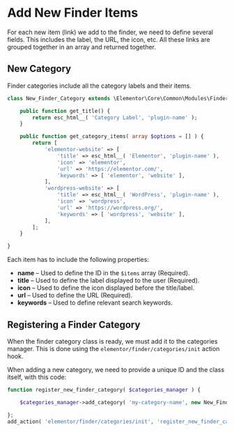 # Add New Finder Items

<Badge type="tip" vertical="top" text="Elementor Core" /> <Badge type="warning" vertical="top" text="Basic" />

For each new item (link) we add to the finder, we need to define several fields. This includes the label, the URL, the icon, etc. All these links are grouped together in an array and returned together.

## New Category

Finder categories include all the category labels and their items.

```php
class New_Finder_Category extends \Elementor\Core\Common\Modules\Finder\Base_Category {

	public function get_title() {
		return esc_html__( 'Category Label', 'plugin-name' );
	}

	public function get_category_items( array $options = [] ) {
		return [
			'elementor-website' => [
				'title' => esc_html__( 'Elementor', 'plugin-name' ),
				'icon' => 'elementor',
				'url' => 'https://elementor.com/',
				'keywords' => [ 'elementor', 'website' ],
			],
			'wordpress-website' => [
				'title' => esc_html__( 'WordPress', 'plugin-name' ),
				'icon' => 'wordpress',
				'url' => 'https://wordpress.org/',
				'keywords' => [ 'wordpress', 'website' ],
			],
		];
	}

}
```

Each item has to include the following properties:

  * **name** – Used to define the ID in the `$items` array (Required).
  * **title** – Used to define the label displayed to the user (Required).
  * **icon** – Used to define the icon displayed before the title/label.
  * **url** – Used to define the URL (Required).
  * **keywords** – Used to define relevant search keywords.

## Registering a Finder Category

When the finder category class is ready, we must add it to the categories manager. This is done using the `elementor/finder/categories/init` action hook.

When adding a new category, we need to provide a unique ID and the class itself, with this code:

```php
function register_new_finder_category( $categories_manager ) {

	$categories_manager->add_category( 'my-category-name', new New_Finder_Category() );

};
add_action( 'elementor/finder/categories/init', 'register_new_finder_category' );
```
